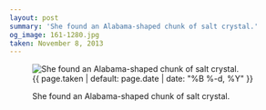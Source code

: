 ```yaml
---
layout: post
summary: 'She found an Alabama-shaped chunk of salt crystal.'
og_image: 161-1280.jpg
taken: November 8, 2013
---
```


<figure class="post" data-src="{{ site.assets_url }}/{{ page.og_image }}">
<img alt="She found an Alabama-shaped chunk of salt crystal." sizes="(min-width: 700px) 50vw, calc(100vw - 2rem)" src="{{ site.assets_url }}/161-640.jpg" srcset="{{ site.assets_url }}/161-1280.jpg 1280w, {{ site.assets_url }}/161-960.jpg 960w, {{ site.assets_url }}/161-640.jpg 640w, {{ site.assets_url }}/161-320.jpg 320w"/>
<figcaption>
<time>{{ page.taken | default: page.date | date: "%B %-d, %Y" }}</time>
<p>She found an Alabama-shaped chunk of salt crystal.</p>
</figcaption>
</figure>
